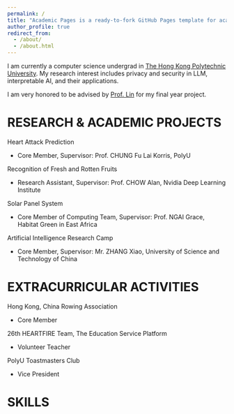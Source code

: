 ```yaml
---
permalink: /
title: "Academic Pages is a ready-to-fork GitHub Pages template for academic personal websites"
author_profile: true
redirect_from: 
  - /about/
  - /about.html
---
```


I am currently a computer science undergrad in [The Hong Kong Polytechnic University](https://www.polyu.edu.hk/). My research interest includes privacy and security in LLM, interpretable AI, and their applications.

I am very honored to be advised by [Prof. Lin](https://wanyu-lin.github.io/) for my final year project.

# RESEARCH & ACADEMIC PROJECTS
Heart Attack Prediction 					                                               
- Core Member, Supervisor: Prof. CHUNG Fu Lai Korris, PolyU 	

Recognition of Fresh and Rotten Fruits                                                                                      
- Research Assistant, Supervisor: Prof. CHOW Alan, Nvidia Deep Learning Institute	

Solar Panel System                                                                                                    
- Core Member of Computing Team, Supervisor: Prof. NGAI Grace, Habitat Green in East Africa

Artificial Intelligence Research Camp                                                                             
- Core Member, Supervisor: Mr. ZHANG Xiao, University of Science and Technology of China	 

# EXTRACURRICULAR ACTIVITIES
Hong Kong, China Rowing Association                                                                                              
- Core Member 

26th HEARTFIRE Team, The Education Service Platform
- Volunteer Teacher

PolyU Toastmasters Club
- Vice President 

# SKILLS




